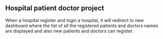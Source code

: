 ## Hospital patient doctor project
When a hospital register and login a hospital, it will redirect to new dashboard where the list of all the registered patients and doctors names are displayed and also new patients and doctors can register.
